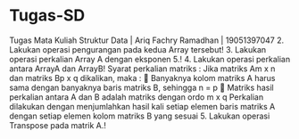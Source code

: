 # Tugas-SD
Tugas Mata Kuliah Struktur Data | Ariq Fachry Ramadhan | 19051397047
2.	Lakukan operasi pengurangan pada kedua Array tersebut!
3.	Lakukan operasi perkalian Array A dengan eksponen 5.!
4.	Lakukan operasi perkalian antara ArrayA dan ArrayB! Syarat perkalian matriks :
Jika matriks Am x n dan matriks Bp x q dikalikan, maka :
	Banyaknya kolom matriks A harus sama dengan banyaknya baris matriks B, sehingga n = p
	Matriks hasil perkalian antara A dan B adalah matriks dengan ordo m x q
Perkalian dilakukan dengan menjumlahkan hasil kali setiap elemen baris matriks A dengan setiap elemen kolom matriks B yang sesuai
5.	Lakukan operasi Transpose pada matrik A.!
